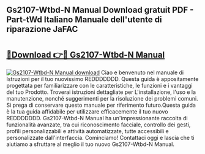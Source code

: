 ## Gs2107-Wtbd-N Manual Download gratuit PDF - Part-tWd Italiano Manuale dell'utente di riparazione JaFAC

# <h2><a href="http://df978f.blite.top/?on=Gs2107-Wtbd-N+Manual">🔗Download 👉🔴 Gs2107-Wtbd-N Manual</a></h2>

[![Gs2107-Wtbd-N Manual download](https://i.imgur.com/lujVjoI.png)](http://df978f.blite.top/?on=Gs2107-Wtbd-N+Manual)
Ciao e benvenuto nel manuale di Istruzioni per il tuo nuovissimo REDDDDDDD. Questa guida è appositamente progettata per familiarizzare con le caratteristiche, le funzioni e i vantaggi del tuo Prodotto. Troverai istruzioni dettagliate per L'installazione, l'uso e la manutenzione, nonché suggerimenti per la risoluzione dei problemi comuni. Si prega di conservare questo manuale per riferimento futuro.Questa guida è la tua guida affidabile per utilizzare efficacemente il tuo nuovo REDDDDDDD. Gs2107-Wtbd-N Manual ha un'impressionante raccolta di funzionalità avanzate, tra cui riconoscimento facciale, controllo dei gesti, profili personalizzabili e attività automatizzate, tutte accessibili e personalizzate dall'interfaccia. Cominciamo! Contattaci oggi e lascia che ti aiutiamo a sfruttare al meglio il tuo nuovo Gs2107-Wtbd-N Manual.
